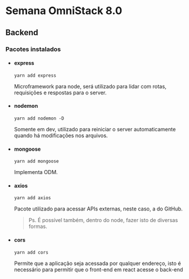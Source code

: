 # Semana OmniStack 8.0

## Backend

### Pacotes instalados

* #### express

    `yarn add express`

    Microframework para node, será utilizado para lidar com rotas, requisições e respostas para o server.

* #### nodemon
  
    `yarn add nodemon -D`

    Somente em dev, utilizado para reiniciar o server automaticamente quando há modificações nos arquivos.

* #### mongoose
  
    `yarn add mongoose`

    Implementa ODM.

* #### axios
  
    `yarn add axios`

    Pacote utilizado para acessar APIs externas, neste caso, a do GitHub.

    > Ps. É possível também, dentro do node, fazer isto de diversas formas.

* #### cors
  
    `yarn add cors`

    Permite que a aplicação seja acessada por qualquer endereço, isto é necessário para permitir que o front-end em react acesse o back-end
